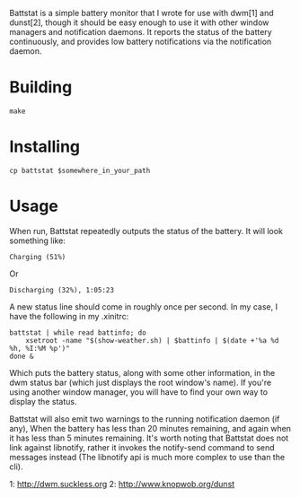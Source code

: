 Battstat is a simple battery monitor that I wrote for use with dwm[1] and
dunst[2], though it should be easy enough to use it with other window managers
and notification daemons. It reports the status of the battery continuously,
and provides low battery notifications via the notification daemon.

# Building

    make

# Installing

    cp battstat $somewhere_in_your_path

# Usage

When run, Battstat repeatedly outputs the status of the battery. It will look
something like:

    Charging (51%)

Or

    Discharging (32%), 1:05:23

A new status line should come in roughly once per second. In my case, I have
the following in my .xinitrc:

    battstat | while read battinfo; do
	    xsetroot -name "$(show-weather.sh) | $battinfo | $(date +'%a %d %h, %I:%M %p')"
    done &

Which puts the battery status, along with some other information, in the
dwm status bar (which just displays the root window's name). If you're using
another window manager, you will have to find your own way to display the
status.

Battstat will also emit two warnings to the running notification daemon (if
any), When the battery has less than 20 minutes remaining, and again when it
has less than 5 minutes remaining. It's worth noting that Battstat does not
link against libnotify, rather it invokes the notify-send command to send
messages instead (The libnotify api is much more complex to use than the cli).

1: http://dwm.suckless.org
2: http://www.knopwob.org/dunst
